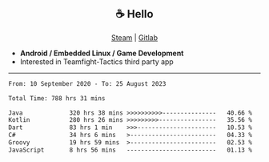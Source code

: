 <h2 align="center"> ☕ Hello </h2>

<p align="center">
  <a href="https://steamcommunity.com/id/Niforances/">Steam</a> |
  <a href="https://gitlab.com/niforances">Gitlab</a>
</p>

 - **Android / Embedded Linux / Game Development**
 - Interested in Teamfight-Tactics third party app

------

<!--START_SECTION:waka-->

```txt
From: 10 September 2020 - To: 25 August 2023

Total Time: 788 hrs 31 mins

Java             320 hrs 38 mins >>>>>>>>>>---------------   40.66 %
Kotlin           280 hrs 26 mins >>>>>>>>>----------------   35.56 %
Dart             83 hrs 1 min    >>>----------------------   10.53 %
C#               34 hrs 6 mins   >------------------------   04.33 %
Groovy           19 hrs 59 mins  >------------------------   02.53 %
JavaScript       8 hrs 56 mins   -------------------------   01.13 %
```

<!--END_SECTION:waka-->
